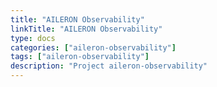 ```yaml
---
title: "AILERON Observability"
linkTitle: "AILERON Observability"
type: docs
categories: ["aileron-observability"]
tags: ["aileron-observability"]
description: "Project aileron-observability"
---
```

